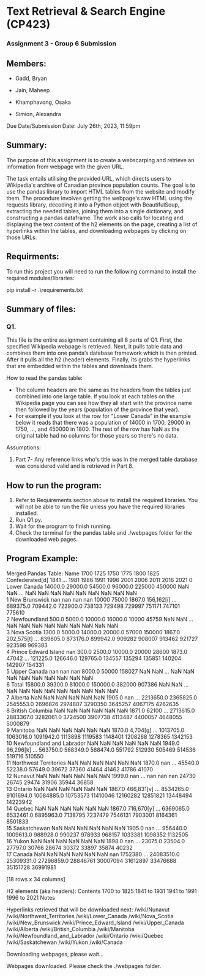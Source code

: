 # Text Retrieval & Search Engine (CP423)

### Assignment 3 - Group 6 Submission

## Members:
- Gadd, Bryan

- Jain, Maheep

- Khamphavong, Osaka

- Simion, Alexandra

Due Date/Submission Date: July 26th, 2023, 11:59pm

## Summary:
The purpose of this assignment is to create a webscarping and retrieve an information from webpage with the given URL. 

The task entails utilising the provided URL, which directs users to Wikipedia's archive of Canadian province population counts. The goal is to use the pandas library to import HTML tables from the website and modify them. The procedure involves getting the webpage's raw HTML using the requests library, decoding it into a Python object with BeautifulSoup, extracting the needed tables, joining them into a single dictionary, and constructing a pandas dataframe. The work also calls for locating and displaying the text content of the h2 elements on the page, creating a list of hyperlinks within the tables, and downloading webpages by clicking on those URLs.

## Requirments:
To run this project you will need to run the following command to install the required modules/libraries:

pip install -r .\requirements.txt

## Summary of files:
### Q1.
This file is the entire assignment containing all 8 parts of Q1. First, the specified Wikipedia webpage is retrieved. Next, it pulls table data and combines them into one panda’s database framework which is then printed. After it pulls all the h2 (header) elements. Finally, its grabs the hyperlinks that are embedded within the tables and downloads them.

How to read the pandas table:
- The column headers are the same as the headers from the tables just combined into one large table. If you look at each tables on the Wikipedia page you can see how they all start with the province name then followed by the years (population of the province that year).
- For example if you look at the row for "Lower Canada" in the example below it reads that there was a population of 14000 in 1700, 29000 in 1750, ..., and 450000 in 1800. The rest of the row has NaN as the original table had no columns for those years so there's no data.

Assumptions:
1. Part 7- Any reference links who's title was in the merged table database was considered valid and is retrieved in Part 8.

## How to run the program:
1. Refer to Requirements section above to install the required libraries. You will not be able to run the file unless you have the required libraries installed.
2. Run Q1.py.
3. Wait for the program to finish running.
4. Check the terminal for the pandas table and ./webpages folder for the downloaded web pages.

## Program Example:
Merged Pandas Table:
                         Name     1700     1725     1750      1775    1800    1825 Confederated[d]        1841  ...        1981        1986        1991      1996      2001      2006      2011      2016      2021
0                Lower Canada  14000.0  29000.0  54500.0   96000.0  225000  450000             NaN         NaN  ...         NaN         NaN         NaN       NaN       NaN       NaN       NaN       NaN       NaN    
1               New Brunswick      nan      nan      nan       nan   10000   75000          1867.0  156,162[i]  ...    689375.0    709442.0    723900.0    738133    729498    729997    751171    747101    775610    
2                Newfoundland    500.0   5000.0  10000.0   16000.0   10000   45759             NaN         NaN  ...         NaN         NaN         NaN       NaN       NaN       NaN       NaN       NaN       NaN    
3                 Nova Scotia   1300.0   5000.0  14000.0   20000.0   57000  150000          1867.0  202,575[t]  ...    839805.0    873176.0    899942.0    909282    908007    913462    921727    923598    969383    
4        Prince Edward Island      nan    300.0   2500.0   10000.0   20000   28600          1873.0       47042  ...    121225.0    126646.0    129765.0    134557    135294    135851    140204    142907    154331    
5                Upper Canada      nan      nan      nan    8000.0   50000  158027             NaN         NaN  ...         NaN         NaN         NaN       NaN       NaN       NaN       NaN       NaN       NaN    
6                       Total  15800.0  39300.0  81000.0  150000.0  382000  907386             NaN         NaN  ...         NaN         NaN         NaN       NaN       NaN       NaN       NaN       NaN       NaN    
7                     Alberta      NaN      NaN      NaN       NaN     NaN     NaN          1905.0         nan  ...   2213650.0   2365825.0   2545553.0   2696826   2974807   3290350   3645257   4067175   4262635    
8            British Columbia      NaN      NaN      NaN       NaN     NaN     NaN          1871.0       62100  ...   2713615.0   2883367.0   3282061.0   3724500   3907738   4113487   4400057   4648055   5000879    
9                    Manitoba      NaN      NaN      NaN       NaN     NaN     NaN          1870.0    4,704[g]  ...   1013705.0   1063016.0   1091942.0   1113898   1119583   1148401   1208268   1278365   1342153    
10  Newfoundland and Labrador      NaN      NaN      NaN       NaN     NaN     NaN          1949.0   96,296[k]  ...    563750.0    568349.0    568474.0    551792    512930    505469    514536    519716    510550    
11      Northwest Territories      NaN      NaN      NaN       NaN     NaN     NaN          1870.0         nan  ...     45540.0     52238.0     57649.0     39672     37360     41464     41462     41786     41070    
12                    Nunavut      NaN      NaN      NaN       NaN     NaN     NaN          1999.0         nan  ...         nan         nan         nan     24730     26745     29474     31906     35944     36858    
13                    Ontario      NaN      NaN      NaN       NaN     NaN     NaN          1867.0  466,831[v]  ...   8534265.0   9101694.0  10084885.0  10753573  11410046  12160282  12851821  13448494  14223942    
14                     Quebec      NaN      NaN      NaN       NaN     NaN     NaN          1867.0  716,670[y]  ...   6369065.0   6532461.0   6895963.0   7138795   7237479   7546131   7903001   8164361   8501833    
15               Saskatchewan      NaN      NaN      NaN       NaN     NaN     NaN          1905.0         nan  ...    956440.0   1009613.0    988928.0    990237    978933    968157   1033381   1098352   1132505    
16                      Yukon      NaN      NaN      NaN       NaN     NaN     NaN          1898.0         nan  ...     23075.0     23504.0     27797.0     30766     28674     30372     33897     35874     40232    
17                     Canada      NaN      NaN      NaN       NaN     NaN     NaN             nan     1752380  ...  24083510.0  25309331.0  27296859.0  28846761  30007094  31612897  33476688  35151728  36991981    

[18 rows x 34 columns]


H2 elements (aka headers):
Contents
1700 to 1825
1841 to 1931
1941 to 1991
1996 to 2021
Notes


Hyperlinks retrieved that will be downloaded next:
/wiki/Nunavut
/wiki/Northwest_Territories
/wiki/Lower_Canada
/wiki/Nova_Scotia
/wiki/New_Brunswick
/wiki/Prince_Edward_Island
/wiki/Upper_Canada
/wiki/Alberta
/wiki/British_Columbia
/wiki/Manitoba
/wiki/Newfoundland_and_Labrador
/wiki/Ontario
/wiki/Quebec
/wiki/Saskatchewan
/wiki/Yukon
/wiki/Canada


Downloading webpages, please wait...

Webpages downloaded. Please check the ./webpages folder.
